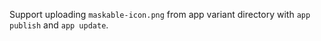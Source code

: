 Support uploading `maskable-icon.png` from app variant directory with `app publish` and
`app update`.
